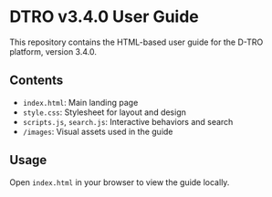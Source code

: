 # DTRO v3.4.0 User Guide

This repository contains the HTML-based user guide for the D-TRO platform, version 3.4.0.

## Contents
- `index.html`: Main landing page
- `style.css`: Stylesheet for layout and design
- `scripts.js`, `search.js`: Interactive behaviors and search
- `/images`: Visual assets used in the guide

## Usage
Open `index.html` in your browser to view the guide locally.
